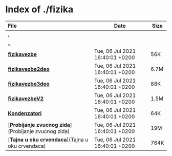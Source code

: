 # Index of ./fizika

File | Date | Size
:--- | --- | ---
[.](.) | |
[..](..) | |
[**<span>fizikavezbe</span>**](fizikavezbe) | Tue, 06 Jul 2021 16:40:01 +0200 | 56K
[**<span>fizikavezbe2deo</span>**](fizikavezbe2deo) | Tue, 06 Jul 2021 16:40:01 +0200 | 6.7M
[**<span>fizikavezbe3deo</span>**](fizikavezbe3deo) | Tue, 06 Jul 2021 16:40:01 +0200 | 88K
[**<span>fizikavezbeV2</span>**](fizikavezbeV2) | Tue, 06 Jul 2021 16:40:01 +0200 | 1.5M
[**<span>Kondenzatori</span>**](Kondenzatori) | Tue, 06 Jul 2021 16:40:01 +0200 | 64K
[**<span>Probijanje zvucnog zida</span>**](Probijanje zvucnog zida) | Tue, 06 Jul 2021 16:40:01 +0200 | 19M
[**<span>Tajna u oku crvendaca</span>**](Tajna u oku crvendaca) | Tue, 06 Jul 2021 16:40:01 +0200 | 764K
